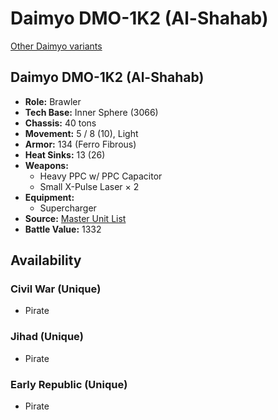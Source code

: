 # Daimyo DMO-1K2 (Al-Shahab)

[Other Daimyo variants](../daimyo.md)

## Daimyo DMO-1K2 (Al-Shahab)
- **Role:** Brawler
- **Tech Base:** Inner Sphere (3066)
- **Chassis:** 40 tons
- **Movement:** 5 / 8 (10), Light
- **Armor:** 134 (Ferro Fibrous)
- **Heat Sinks:** 13 (26)
- **Weapons:**
  - Heavy PPC w/ PPC Capacitor
  - Small X-Pulse Laser × 2
- **Equipment:**
  - Supercharger
- **Source:** [Master Unit List](http://masterunitlist.info/Unit/Details/803/daimyo-dmo-1k2-al-shahab)
- **Battle Value:** 1332

## Availability

### Civil War (Unique)
- Pirate

### Jihad (Unique)
- Pirate

### Early Republic (Unique)
- Pirate

